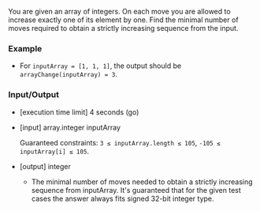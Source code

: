 You are given an array of integers. On each move you are allowed to increase exactly one of its element by one. Find the minimal number of moves required to obtain a strictly increasing sequence from the input.

### Example

- For `inputArray = [1, 1, 1]`, the output should be
`arrayChange(inputArray) = 3`.

### Input/Output

- [execution time limit] 4 seconds (go)

- [input] array.integer inputArray

  Guaranteed constraints:
  `3 ≤ inputArray.length ≤ 105`,
  `-105 ≤ inputArray[i] ≤ 105`.

- [output] integer

  - The minimal number of moves needed to obtain a strictly increasing sequence from inputArray.
  It's guaranteed that for the given test cases the answer always fits signed 32-bit integer type.